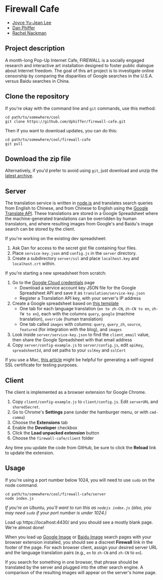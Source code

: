 # Firewall Cafe

* [Joyce Yu-Jean Lee](http://www.joyceyujeanlee.com/)
* [Dan Phiffer](https://phiffer.org/)
* [Rachel Nackman](http://www.rachelnackman.com/)

## Project description

A month-long Pop-Up Internet Cafe, FIREWALL is a socially engaged research and interactive art installation designed to foster public dialogue about Internet freedom. The goal of this art project is to investigate online censorship by comparing the disparities of Google searches in the U.S.A. versus Baidu searches in China.

## Clone the repository

If you're okay with the command line and `git` commands, use this method:

```
cd path/to/somewhere/cool
git clone https://github.com/dphiffer/firewall-cafe.git
```

Then if you want to download updates, you can do this:

```
cd path/to/somewhere/cool/firewall-cafe
git pull
```

## Download the zip file

Alternatively, if you'd prefer to avoid using `git`, just download and unzip the [latest archive](https://github.com/dphiffer/firewall-cafe/archive/master.zip).

## Server

The translation service is written in [node.js](http://nodejs.org/) and translates search queries from English to Chinese, and from Chinese to English using the [Google Translate API](https://cloud.google.com/translate/docs). These translations are stored in a Google Spreadsheet where the machine-generated translations can be overridden by human translators, and where resulting images from Google's and Baidu's image search can be stored by the client.

If you're working on the existing dev spreadsheet:
1. Ask Dan for access to the secret gist file containing four files.
2. Place `service-key.json` and `config.js` in the `server` directory.
3. Create a subdirectory `server/ssl` and place `localhost.key` and `localhost.crt` within.

If you're starting a new spreadsheet from scratch:

1. Go to the [Google Cloud credentials](https://console.cloud.google.com/apis/credentials) page  
	* Download a service account key JSON file for the Google Spreadsheet API and save it as `translation/service-key.json`
	* Register a Translation API key, with your server's IP address
2. Create a Google spreadsheet based on [this template](https://docs.google.com/spreadsheets/d/1bhoMy4bwZyr58a2pnnxYD4JQogOpAgqqMtSUQIZLz_Q/edit?usp=sharing)  
 	* One tab for each language translation (`en to zh-CN`, `zh-CN to en`, `zh-TW to en`), each with the columns `query`, `google` (machine translation), `override` (human translation)
	* One tab called `images` with columns: `query`, `query_zh`, `source`, `featured` (for integration with the blog), and `images`
3. Look inside `server/service-key.json` to find the `client_email` value, then share the Google Spreadsheet with that email address
4. Copy `server/config-example.js` to `server/config.js`, edit `apiKey`, `spreadsheetId`, and set paths to your `sslKey` and `sslCert`

If you use a Mac, [this article](http://brianflove.com/2014/12/01/self-signed-ssl-certificate-on-mac-yosemite/) might be helpful for generating a self-signed SSL certificate for testing purposes.

## Client

The client is implemented as a browser extension for Google Chrome.

1. Copy `client/config-example.js` to `client/config.js`. Edit `serverURL` and `sharedSecret`.
2. Go to Chrome's __Settings__ pane (under the hamburger menu, or with `cmd-comma`)
3. Choose the __Extensions__ tab
4. Enable the __Developer__ checkbox
5. Click the __Load unpacked extension__ button
6. Choose the `firewall-cafe/client` folder

Any time you update the code from GitHub, be sure to click the __Reload__ link to update the extension.

## Usage

If you're using a port number below 1024, you will need to use `sudo` on the node command.

```
cd path/to/somewhere/cool/firewall-cafe/server
node index.js
```

*If you're on Ubuntu, you'll want to run this as `nodejs index.js` (also, you may need `sudo` if your port number is under 1024.)*

Load up https://localhost:4430/ and you should see a mostly blank page. We're almost done!

When you load up [Google Image](https://www.google.com/imghp) or [Baidu Image](http://image.baidu.com/) search pages with your browser extension installed, you should see a discreet __Firewall__ link in the footer of the page. For each browser client, assign your desired server URL and the language translation pairs (e.g., `en` to `zh-CN` and `zh-CN` to `en`).

If you search for something in one browser, that phrase should be translated by the server and plugged into the other search engine. A comparison of the resulting images will appear on the server's home page.
